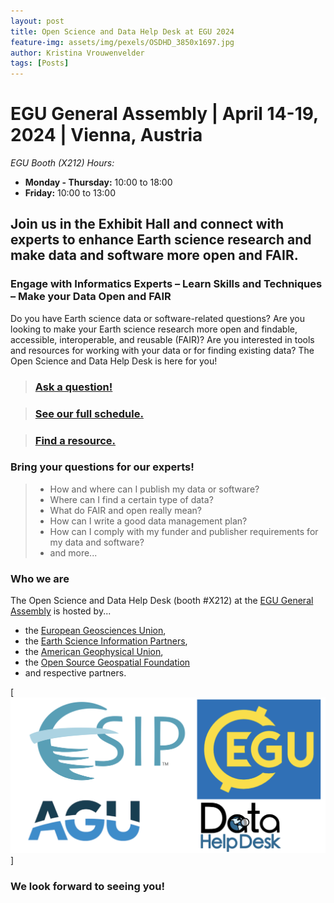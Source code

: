 ```yaml
---
layout: post
title: Open Science and Data Help Desk at EGU 2024
feature-img: assets/img/pexels/OSDHD_3850x1697.jpg
author: Kristina Vrouwenvelder
tags: [Posts]
---
```

# EGU General Assembly | April 14-19, 2024 | Vienna, Austria

_EGU Booth (X212) Hours:_
* **Monday - Thursday:** 10:00 to 18:00
* **Friday:** 10:00 to 13:00 

## Join us in the Exhibit Hall and connect with experts to enhance Earth science research and make data and software more open and FAIR. 

### Engage with Informatics Experts – Learn Skills and Techniques – Make your Data Open and FAIR

Do you have Earth science data or software-related questions? Are you looking to make your Earth science research more open and findable, accessible, interoperable, and reusable (FAIR)? Are you interested in tools and resources for working with your data or for finding existing data? The Open Science and Data Help Desk is here for you! 

> ### [Ask a question!](http://sgiz.mobi/s3/Data-Help-Desk-Questions)

> ### [See our full schedule.](https://docs.google.com/spreadsheets/d/1_fKHExLf9e-zYdx27SreX7muMuI5txZtg4LQqH3rxWg/edit?usp=sharing)

> ### [Find a resource.](https://esip.figshare.com/Data_Help_Desk)

### Bring your questions for our experts!
> * How and where can I publish my data or software?
> * Where can I find a certain type of data?
> * What do FAIR and open really mean?
> * How can I write a good data management plan?
> * How can I comply with my funder and publisher requirements for my data and software?
> * and more...

### Who we are

The Open Science and Data Help Desk (booth #X212) at the [EGU General Assembly](https://www.egu24.eu/) is hosted by...
* the [European Geosciences Union](https://www.egu.eu/),
* the [Earth Science Information Partners](https://www.esipfed.org/),
* the [American Geophysical Union](https://www.agu.org/open-science),
* the [Open Source Geospatial Foundation](https://www.osgeo.org/)  
* and respective partners.

[![image](/assets/img/resources/DHD-logos.png)]

### We look forward to seeing you!
